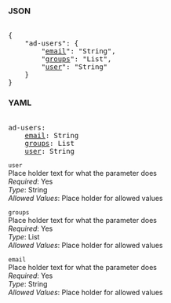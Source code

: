 ### JSON 
<pre> 
{
    "ad-users": {
        "<a href=#email>email</a>": "String", 
        "<a href=#groups>groups</a>": "List", 
        "<a href=#user>user</a>": "String"
    }
}</pre> 
### YAML 
<pre> 
ad-users:
    <a href=#email>email</a>: String
    <a href=#groups>groups</a>: List
    <a href=#user>user</a>: String
</pre> 


`user`  <a name="user"></a> \
Place holder text for what the parameter does \
*Required*: Yes \
*Type*: String \
*Allowed Values*: Place holder for allowed values

`groups`  <a name="groups"></a> \
Place holder text for what the parameter does \
*Required*: Yes \
*Type*: List \
*Allowed Values*: Place holder for allowed values

`email`  <a name="email"></a> \
Place holder text for what the parameter does \
*Required*: Yes \
*Type*: String \
*Allowed Values*: Place holder for allowed values

